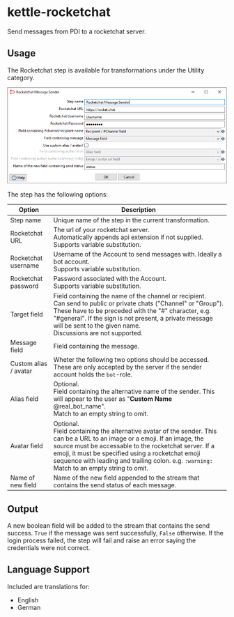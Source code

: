# kettle-rocketchat
Send messages from PDI to a rocketchat server.

## Usage

The Rocketchat step is available for transformations under the Utility category.

![Screenshot of Step dialog containing the fields as in the following table.](/screenshots/dialog.png?raw=true "Rocketchat step Dialog")

The step has the following options:


| Option                   | Description |
|--------------------------|-------------|
| Step name                | Unique name of the step in the current transformation. |
| Rocketchat URL           | The url of your rocketchat server. <br>Automatically appends api extension if not supplied. <br>Supports variable substitution. |
| Rocketchat username      | Username of the Account to send messages with. Ideally a bot account. <br>Supports variable substitution. |
| Rocketchat password      | Password associated with the Account.           <br>Supports variable substitution. |
| Target field             | Field containing the name of the channel or recipient. <br>Can send to public or private chats ("Channel" or "Group"). These have to be preceded with the "#" character, e.g. "#general". If the sign is not present, a private message will be sent to the given name. <br>Discussions are not supported.           |
| Message field            | Field containing the message.            |
| Custom alias / avatar    | Wheter the following two options should be accessed. These are only accepted by the server if the sender account holds the `bot`-role.            |
| Alias field              | Optional. <br>Field containing the alternative name of the sender. This will appear to the user as "**Custom Name** @real_bot_name". <br>Match to an empty string to omit.            |
| Avatar field             | Optional. <br>Field containing the alternative avatar of the sender. This can be a URL to an image or a emoji. If an image, the source must be accessable to the rocketchat server. If a emoji, it must be specified using a rocketchat emoji sequence with leading and trailing colon. e.g. `:warning:` <br>Match to an empty string to omit.            |
| Name of new field        | Name of the new field appended to the stream that contains the send status of each message.            |

## Output

A new boolean field will be added to the stream that contains the send success. `True` if the message was sent successfully, `False` otherwise. If the login process failed, the step will fail and raise an error saying the credentials were not correct.

## Language Support
Included are translations for:
* English
* German
